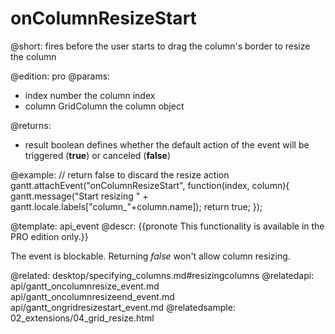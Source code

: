 onColumnResizeStart
=============

@short: fires before the user starts to drag the column's border to resize the column
	
@edition: pro
@params:
- index		number		the column index
- column	GridColumn		the column object

@returns:  
- result     boolean       defines whether the default action of the event will be triggered (<b>true</b>) or canceled (<b>false</b>) 

@example:
// return false to discard the resize action
gantt.attachEvent("onColumnResizeStart", function(index, column){
	gantt.message("Start resizing " + gantt.locale.labels["column_"+column.name]);
	return true;
});

@template:	api_event
@descr:
{{pronote This functionality is available in the PRO edition only.}}

The event is blockable. Returning *false* won't allow column resizing.

@related:
	desktop/specifying_columns.md#resizingcolumns
@relatedapi:
	api/gantt_oncolumnresize_event.md
    api/gantt_oncolumnresizeend_event.md
    api/gantt_ongridresizestart_event.md
@relatedsample:
	02_extensions/04_grid_resize.html